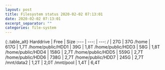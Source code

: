 ```yaml
---
layout: post
title: Filesystem status 2020-02-02 07:13:01
date: 2020-02-02 07:13:01
excerpt_separator: ""
categories: file-system
---
```

{:.table_alt}
Harddrive | Free | Size
:--- | ---: | ---:
/ | 27G | 37G
/home | 617G | 1,7T
/home/public/HDD1 | 39G | 1,8T
/home/public/HDD3 | 58G | 1,8T
/home/public/HDD4 | 158G | 2,7T
/home/public/HDD5 | 559G | 2,7T
/home/public/HDD6 | 738G | 2,7T
/home/public/HDD7 | 245G | 2,7T
/mnt/data2 | 1,2T | 2,0T
/mnt/pool | 1,4T | 6,4T
